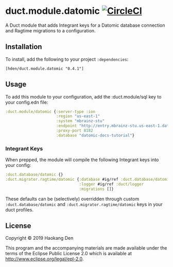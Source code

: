 # duct.module.datomic [![CircleCI](https://circleci.com/gh/hden/duct.module.datomic/tree/master.svg?style=svg)](https://circleci.com/gh/hden/duct.module.datomic/tree/master)

A Duct module that adds Integrant keys for a Datomic database connection and Ragtime migrations to a configuration.

## Installation

To install, add the following to your project `:dependencies`:

`[hden/duct.module.datomic "0.4.1"]`

## Usage

To add this module to your configuration, add the :duct.module/sql key to your config.edn file:

```clojure
:duct.module/datomic {:server-type :ion
                      :region "us-east-1"
                      :system "mbrainz-stu"
                      :endpoint "http://entry.mbrainz-stu.us-east-1.datomic.net:8182"
                      :proxy-port 8182
                      :database "datomic-docs-tutorial"}
```

### Integrant Keys

When prepped, the module will compile the following Integrant keys into your config:

```clojure
:duct.database/datomic {}
:duct.migrator.ragtime/datomic {:database #ig/ref :duct.database/datomic
                                :logger #ig/ref :duct/logger
                                :migrations []}
```

These defaults can be (selectively) overridden through custom `:duct.database/datomic` and `:duct.migrator.ragtime/datomic` keys in your duct profiles.

## License

Copyright © 2019 Haokang Den

This program and the accompanying materials are made available under the
terms of the Eclipse Public License 2.0 which is available at
http://www.eclipse.org/legal/epl-2.0.
